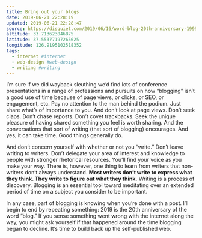 ```yaml
---
title: Bring out your blogs
date: 2019-06-21 22:28:19
updated: 2019-06-21 22:28:47
source: https://disquiet.com/2019/06/16/word-blog-20th-anniversary-1999/
altitude: 33.713623046875
latitude: 37.55377197265625
longitude: 126.9195102518352
tags:
  - internet #internet
  - web-design #web-design
  - writing #writing
---
```

I’m sure if we did wayback sleuthing we’d find lots of conference presentations in a range of professions and pursuits on how “blogging” isn’t a good use of time because of page views, or clicks, or SEO, or engagement, etc. Pay no attention to the man behind the podium. Just share what’s of importance to you. And don’t look at page views. Don’t seek claps. Don’t chase reposts. Don’t covet trackbacks. Seek the unique pleasure of having shared something you feel is worth sharing. And the conversations that sort of writing (that sort of blogging) encourages. And yes, it can take time. Good things generally do.

And don’t concern yourself with whether or not you “write.” Don’t leave writing to writers. Don’t delegate your area of interest and knowledge to people with stronger rhetorical resources. You’ll find your voice as you make your way. There is, however, one thing to learn from writers that non-writers don’t always understand. __Most writers don’t write to express what they think. They write to figure out what they think.__ Writing is a process of discovery. Blogging is an essential tool toward meditating over an extended period of time on a subject you consider to be important.

In any case, part of blogging is knowing when you’re done with a post. I’ll begin to end by repeating something: 2019 is the 20th anniversary of the word “blog.” If you sense something went wrong with the internet along the way, you might ask yourself if that happened around the time blogging began to decline. It’s time to build back up the self-published web.